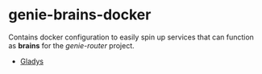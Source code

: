 genie-brains-docker
===

Contains docker configuration to easily spin up services that can function
as **brains** for the _genie-router_ project.

- [Gladys](https://github.com/matueranet/genie-brains-docker/tree/master/gladys)
